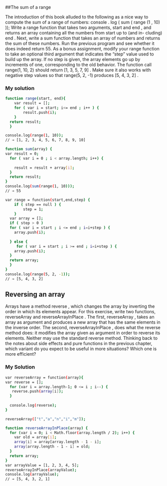 ##The sum of a range

The introduction of this book alluded to the following as a nice way to
compute the sum of a range of numbers:
console . log ( sum ( range (1 , 10) ));
Write a range function that takes two arguments, start and end , and
returns an array containing all the numbers from start up to (and in-
cluding) end .
Next, write a sum function that takes an array of numbers and returns
the sum of these numbers. Run the previous program and see whether
it does indeed return 55.
As a bonus assignment, modify your range function to take an optional
third argument that indicates the “step” value used to build up the
array. If no step is given, the array elements go up by increments of
one, corresponding to the old behavior. The function call range(1, 10, 2)
should return [1, 3, 5, 7, 9] . Make sure it also works with negative step
values so that range(5, 2, -1) produces [5, 4, 3, 2] .

### My solution

```sh
function range(start, end){
	var result = [];
	for ( var i = start; i<= end ; i++ ) {
		result.push(i);
	}
  return result;
  }

console.log(range(1, 10));
// → [1, 2, 3, 4, 5, 6, 7, 8, 9, 10]
```
```sh
function sum(array) {
var result = 0;
  for ( var i = 0 ; i < array.length; i++) {
  
    result = result + array[i];
  }
  return result;
}
console.log(sum(range(1, 10)));
// → 55
```
```sh
var range = function(start,end,step) {
	if ( step == null ) {
    	step = 1;
    }
  var array = [];
  if ( step > 0 )
  for ( var i = start ; i <= end ; i=i+step ) {
  	array.push(i);
    
  } else {
  	 for ( var i = start ; i >= end ; i=i+step ) {
  	array.push(i);
  }
  return array;
  }
}
console.log(range(5, 2, -1));
// → [5, 4, 3, 2]

```

## Reversing an array

Arrays have a method reverse , which changes the array by inverting the
order in which its elements appear. For this exercise, write two functions,
reverseArray and reverseArrayInPlace . The first, reverseArray , takes an array
as argument and produces a new array that has the same elements in
the inverse order. The second, reverseArrayInPlace , does what the reverse
method does: it modifies the array given as argument in order to reverse
its elements. Neither may use the standard reverse method.
Thinking back to the notes about side effects and pure functions in
the previous chapter, which variant do you expect to be useful in more
situations? Which one is more efficient?

### My Solution

```sh
var reverseArray = function(array){
var reverse = [];
  for (var i = array.length-1; 0 <= i ; i--) {
   reverse.push(array[i]);
  }
  
  console.log(reverse);
}

reverseArray(["t","a","n","i","m"]);
```
```sh
function reverseArrayInPlace(array) {
  for (var i = 0; i < Math.floor(array.length / 2); i++) {
    var old = array[i];
    array[i] = array[array.length - 1 - i];
    array[array.length - 1 - i] = old;
  }
  return array;
}
var arrayValue = [1, 2, 3, 4, 5];
reverseArrayInPlace(arrayValue);
console.log(arrayValue);
// → [5, 4, 3, 2, 1]
```
